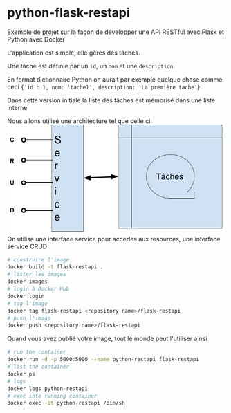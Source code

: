 # python-flask-restapi

Exemple de projet sur la façon de développer une API RESTful avec Flask et Python avec Docker

L'application est simple, elle gères des tâches.

Une tâche est définie par un `id`, un `nom` et une `description`

En format dictionnaire Python on aurait par exemple quelque chose comme ceci `{'id': 1, nom: 'tache1', description: 'La première tache'}`

Dans cette version initiale la liste des tâches est mémorisé dans une liste interne

Nous allons utilisé une architecture tel que celle ci.
![Archi](imgs\archi.png)
On utilise une interface service pour accedes aux resources, une interface service CRUD


```bash
# construire l'image
docker build -t flask-restapi .
# lister les images
docker images
# login à Docker Hub
docker login
# tag l'image
docker tag flask-restapi <repository name>/flask-restapi
# push l'image
docker push <repository name>/flask-restapi
```

Quand vous avez publié votre image, tout le monde peut l'utiliser ainsi

```bash
# run the container
docker run -d -p 5000:5000 --name python-restapi flask-restapi
# list the container
docker ps
# logs
docker logs python-restapi
# exec into running container
docker exec -it python-restapi /bin/sh
```